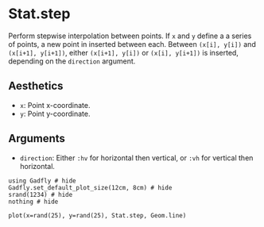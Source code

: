 # Stat.step

Perform stepwise interpolation between points. If `x` and `y` define a a series
of points, a new point in inserted between each. Between `(x[i], y[i])` and
`(x[i+1], y[i+1])`, either `(x[i+1], y[i])` or `(x[i], y[i+1])` is inserted,
depending on the `direction` argument.

## Aesthetics

  * `x`: Point x-coordinate.
  * `y`: Point y-coordinate.

## Arguments

  * `direction`: Either `:hv` for horizontal then vertical, or `:vh` for
    vertical then horizontal.


```@example 1
using Gadfly # hide
Gadfly.set_default_plot_size(12cm, 8cm) # hide
srand(1234) # hide
nothing # hide
```

```@example 1
plot(x=rand(25), y=rand(25), Stat.step, Geom.line)
```
